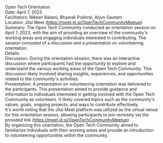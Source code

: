 Open Tech Orientation  
Date: April 7, 2023  
Facilitators: Nikesh Balami, Bhawak Pokhrel, Arjun Gautam  
Location: Jitsi Meet (https://meet.jit.si/OpenTechCommunityMeetup)  
Summary: The Open Tech Community conducted an orientation session on April 7,
2023, with the aim of providing an overview of the community's working areas
and engaging individuals interested in contributing. The session consisted of
a discussion and a presentation on volunteering orientation.  
Details:  
Discussion: During the orientation session, there was an interactive
discussion where participants had the opportunity to explore and understand
the various working areas of the Open Tech Community. This discussion likely
involved sharing insights, experiences, and opportunities related to the
community's activities.  
Presentation: A presentation on volunteering orientation was delivered to the
participants. This presentation aimed to provide guidance and information to
individuals interested in getting involved with the Open Tech Community as
volunteers. It likely covered topics such as the community's values, goals,
ongoing projects, and ways to contribute effectively.  
It's worth noting that the Jitsi Meet platform was utilized as the virtual
venue for this orientation session, allowing participants to join remotely via
the provided link (https://meet.jit.si/OpenTechCommunityMeetup).  
By organizing this orientation, the Open Tech Community aimed to familiarize
individuals with their working areas and provide an introduction to
volunteering opportunities within the community.

